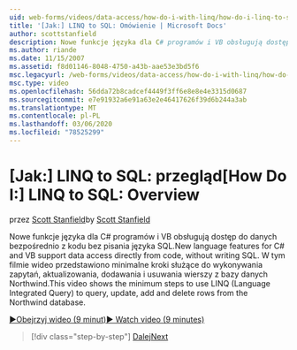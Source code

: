 ```yaml
---
uid: web-forms/videos/data-access/how-do-i-with-linq/how-do-i-linq-to-sql-overview
title: '[Jak:] LINQ to SQL: Omówienie | Microsoft Docs'
author: scottstanfield
description: Nowe funkcje języka dla C# programów i VB obsługują dostęp do danych bezpośrednio z kodu bez pisania języka SQL. W tym filmie wideo przedstawiono minimalne kroki do użycia LINQ (Language int...
ms.author: riande
ms.date: 11/15/2007
ms.assetid: f8d01146-8048-4750-a43b-aae53e3bd5f6
msc.legacyurl: /web-forms/videos/data-access/how-do-i-with-linq/how-do-i-linq-to-sql-overview
msc.type: video
ms.openlocfilehash: 56dda72b8cadcef4449f3ff6e8e8e4e3315d0687
ms.sourcegitcommit: e7e91932a6e91a63e2e46417626f39d6b244a3ab
ms.translationtype: MT
ms.contentlocale: pl-PL
ms.lasthandoff: 03/06/2020
ms.locfileid: "78525299"
---
```

# <a name="how-do-i-linq-to-sql-overview"></a><span data-ttu-id="9e87c-104">[Jak:] LINQ to SQL: przegląd</span><span class="sxs-lookup"><span data-stu-id="9e87c-104">[How Do I:] LINQ to SQL: Overview</span></span>

<span data-ttu-id="9e87c-105">przez [Scott Stanfield](https://github.com/scottstanfield)</span><span class="sxs-lookup"><span data-stu-id="9e87c-105">by [Scott Stanfield](https://github.com/scottstanfield)</span></span>

<span data-ttu-id="9e87c-106">Nowe funkcje języka dla C# programów i VB obsługują dostęp do danych bezpośrednio z kodu bez pisania języka SQL.</span><span class="sxs-lookup"><span data-stu-id="9e87c-106">New language features for C# and VB support data access directly from code, without writing SQL.</span></span> <span data-ttu-id="9e87c-107">W tym filmie wideo przedstawiono minimalne kroki służące do wykonywania zapytań, aktualizowania, dodawania i usuwania wierszy z bazy danych Northwind.</span><span class="sxs-lookup"><span data-stu-id="9e87c-107">This video shows the minimum steps to use LINQ (Language Integrated Query) to query, update, add and delete rows from the Northwind database.</span></span>

[<span data-ttu-id="9e87c-108">&#9654;Obejrzyj wideo (9 minut)</span><span class="sxs-lookup"><span data-stu-id="9e87c-108">&#9654; Watch video (9 minutes)</span></span>](https://channel9.msdn.com/Blogs/ASP-NET-Site-Videos/how-do-i-linq-to-sql-overview)

> [!div class="step-by-step"]
> [<span data-ttu-id="9e87c-109">Dalej</span><span class="sxs-lookup"><span data-stu-id="9e87c-109">Next</span></span>](how-do-i-linq-to-sql-data-model.md)
